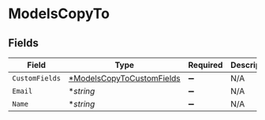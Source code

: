 # ModelsCopyTo


## Fields

| Field                                                                        | Type                                                                         | Required                                                                     | Description                                                                  |
| ---------------------------------------------------------------------------- | ---------------------------------------------------------------------------- | ---------------------------------------------------------------------------- | ---------------------------------------------------------------------------- |
| `CustomFields`                                                               | [*ModelsCopyToCustomFields](../../models/shared/modelscopytocustomfields.md) | :heavy_minus_sign:                                                           | N/A                                                                          |
| `Email`                                                                      | **string*                                                                    | :heavy_minus_sign:                                                           | N/A                                                                          |
| `Name`                                                                       | **string*                                                                    | :heavy_minus_sign:                                                           | N/A                                                                          |
